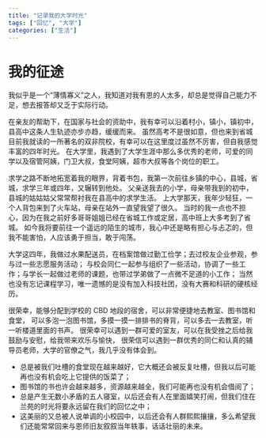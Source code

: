 ```yaml
---
title: "记录我的大学时光"
tags: ["回忆", "大学"]
categories: ["生活"]
---
```


# 我的征途

我似乎是一个“薄情寡义”之人，我知道对我有恩的人太多，却总是觉得自己能力不足，想去报答却又乏于实际行动。

在亲友的帮助下，在国家与社会的资助中，我有幸可以沿着村小，镇小，镇初中，县高中这条人生轨迹亦步亦趋，缓缓而来。
虽然高考不是很如意，但也来到省城目前我就读的一所著名的双非院校，有幸可以在这里度过虽然不厉害，但自我感觉丰富的四年时光。
在大学里，我遇到了大学生涯中那么多优秀的老师，可爱的同学以及宿管阿姨，门卫大叔，食堂阿姨，超市大叔等各个岗位的职工。

求学之路不断地拓宽着我的眼界，背着书包，我第一次前往乡镇的中心，县城，省城，求学三年或四年，又辗转到他处。
父亲送我去的小学，母亲带我到的初中，县城的姑姑姑父常常帮衬我在县高中的求学生活。
上大学那天，我年少轻狂，一个人背包来到了火车站，母亲在站外一直望我望了很久。
当时的我一点也不担心，因为在我之前好多哥哥姐姐已经在省城工作或定居，高中班上大多考到了省城。
如今我将要前往一个遥远的陌生的城市，我心中还是略有担心与忐忑的，但我不能害怕，人应该勇于担当，敢于闯荡。

大学这四年，我做过水果配送员，在档案馆做过勤工俭学；去过校友企业参观，参与过一些志愿服务活动；
与校会同仁一起参与组织了一些活动，协调了一些工作；与学长一起做过老师的课题，也带过学弟做了一点微不足道的小工作；
当然也没有忘记课程学习，唯一遗憾的是没有加入科技社团，没有大赛和科研的硬核经历。

很荣幸，能够分配到学校的 CBD 地段的宿舍，可以非常便捷地去教室、图书馆和食堂，
可以多泡一泡图书馆，多摸一摸一排排书的脊背，可以多去一去教室，听一听楼道里面的书声。
很荣幸可以遇到一群可爱的室友，可以在我受挫之后给我鼓励与安慰，给我带来欢乐与愉快，
很荣信可以遇到一群优秀的同仁和认真的辅导员老师，大学的官僚之气，我几乎没有体会到。

- 总是被我们吐槽的食堂现在越来越好，它大概还会被反复吐槽，但我以后可能再也没有机会吃上它提供的饭菜了；
- 图书馆的书也许会越来越多，资源越来越全，我们可能再也没有机会借阅了；
- 总是产生无数小矛盾的五人寝室，以后还会有人在里面嬉笑打闹，但我们住在兰苑的时光将要永远留在我们的回忆之中；
- 这美丽的又总被人说单调的小校园中，以后还会有人群熙熙攘攘，多么希望我们还能常常回来与恩师旧友叙叙当年轶事，话话壮丽的未来。
